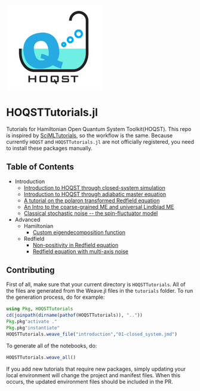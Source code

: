 <img src="assets/logo.jpg" width="256"/>

# HOQSTTutorials.jl
Tutorials for Hamiltonian Open Quantum System Toolkit(HOQST). This repo is inspired by [SciMLTutorials](https://github.com/SciML/SciMLTutorials.jl), so the workflow is the same. Because currently `HOQST` and `HOQSTTutorials.jl` are not officially registered, you need to install these packages manually.

## Table of Contents

- Introduction
  - [Introduction to HOQST through closed-system simulation](https://uscqserver.github.io/HOQSTTutorials.jl/html/introduction/01-closed_system.html)
  - [Introduction to HOQST through adiabatic master equation](https://uscqserver.github.io/HOQSTTutorials.jl/html/introduction/02-single_qubit_ame.html)
  - [A tutorial on the polaron transformed Redfield equation](https://uscqserver.github.io/HOQSTTutorials.jl/html/introduction/02-single_qubit_ame.html)
  - [An Intro to the coarse-grained ME and universal Lindblad ME]((https://uscqserver.github.io/HOQSTTutorials.jl/html/introduction/02-single_qubit_ame.html))
  - [Classical stochastic noise -- the spin-fluctuator model](https://uscqserver.github.io/HOQSTTutorials.jl/html/introduction/04-spin_fluctuators.html)
- Advanced
  - Hamiltonian
    - [Custom eigendecomposition function](https://uscqserver.github.io/HOQSTTutorials.jl/html/hamiltonian/01-custom_eigen.html)
  - Redfield
    - [Non-positivity in Redfield equation](https://uscqserver.github.io/HOQSTTutorials.jl/html/redfield/01-non_positivity_redfield.html)
    - [Redfield equation with multi-axis noise](https://uscqserver.github.io/HOQSTTutorials.jl/html/introduction/03-redfield_multi_axis_noise.html)

## Contributing

First of all, make sure that your current directory is `HOQSTTutorials`. All
of the files are generated from the Weave.jl files in the `tutorials` folder.
To run the generation process, do for example:

```julia
using Pkg, HOQSTTutorials
cd(joinpath(dirname(pathof(HOQSTTutorials)), ".."))
Pkg.pkg"activate ."
Pkg.pkg"instantiate"
HOQSTTutorials.weave_file("introduction","01-closed_system.jmd")
```

To generate all of the notebooks, do:

```julia
HOQSTTutorials.weave_all()
```

If you add new tutorials that require new packages, simply updating your local
environment will change the project and manifest files. When this occurs, the
updated environment files should be included in the PR.